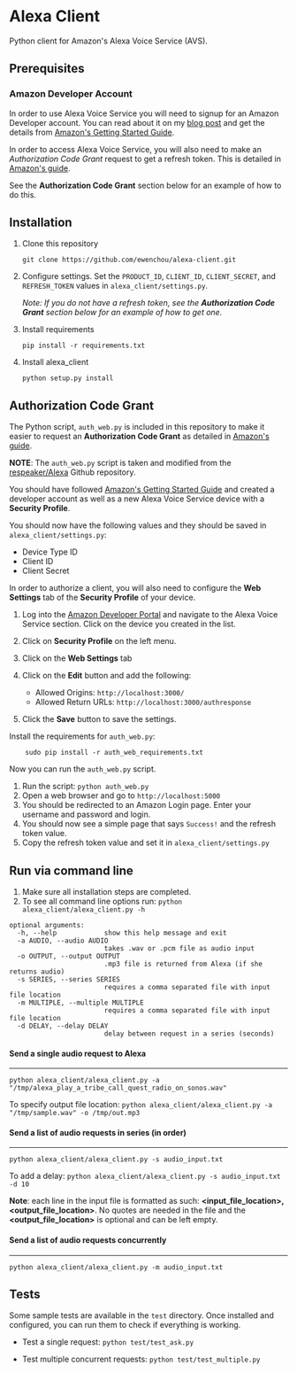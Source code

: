 # Alexa Client

Python client for Amazon's Alexa Voice Service (AVS).

## Prerequisites

### Amazon Developer Account

In order to use Alexa Voice Service you will need to signup for an Amazon Developer account. You can read about it on my [blog post](http://ewenchou.github.io/blog/2016/03/20/alexa-voice-service/) and get the details from [Amazon's Getting Started Guide](http://amzn.to/1Uui0QW).

In order to access Alexa Voice Service, you will also need to make an *Authorization Code Grant* request to get a refresh token. This is detailed in [Amazon's guide](https://developer.amazon.com/public/solutions/alexa/alexa-voice-service/docs/authorizing-your-alexa-enabled-product-from-a-website).

See the **Authorization Code Grant** section below for an example of how to do this.

## Installation

1. Clone this repository

    ```
    git clone https://github.com/ewenchou/alexa-client.git
    ```

2. Configure settings. Set the `PRODUCT_ID`, `CLIENT_ID`,  `CLIENT_SECRET`, and `REFRESH_TOKEN` values in `alexa_client/settings.py`.

    *Note: If you do not have a refresh token, see the __Authorization Code Grant__ section below for an example of how to get one.*

3. Install requirements

    ```
    pip install -r requirements.txt
    ```

4. Install alexa_client

    ```
    python setup.py install
    ```

## Authorization Code Grant

The Python script, `auth_web.py` is included in this repository to make it easier to request an **Authorization Code Grant** as detailed in [Amazon's guide](https://developer.amazon.com/public/solutions/alexa/alexa-voice-service/docs/authorizing-your-alexa-enabled-product-from-a-website).

**NOTE**: The `auth_web.py` script is taken and modified from the [respeaker/Alexa](https://github.com/respeaker/Alexa) Github repository.

You should have followed [Amazon's Getting Started Guide](http://amzn.to/1Uui0QW) and created a developer account as well as a new Alexa Voice Service device with a **Security Profile**.

You should now have the following values and they should be saved in `alexa_client/settings.py`:

* Device Type ID
* Client ID
* Client Secret

In order to authorize a client, you will also need to configure the **Web Settings** tab of the **Security Profile** of your device.

1. Log into the [Amazon Developer Portal](https://developer.amazon.com) and navigate to the Alexa Voice Service section. Click on the device you created in the list.
2. Click on **Security Profile** on the left menu.
3. Click on the **Web Settings** tab
4. Click on the **Edit** button and add the following:

    * Allowed Origins: `http://localhost:3000/`
    * Allowed Return URLs: `http://localhost:3000/authresponse`
5. Click the **Save** button to save the settings.

Install the requirements for `auth_web.py`:

        sudo pip install -r auth_web_requirements.txt

Now you can run the `auth_web.py` script.

1. Run the script: `python auth_web.py`
2. Open a web browser and go to `http://localhost:5000`
3. You should be redirected to an Amazon Login page. Enter your username and password and login.
4. You should now see a simple page that says `Success!` and the refresh token value.
5. Copy the refresh token value and set it in `alexa_client/settings.py`

## Run via command line

1. Make sure all installation steps are completed.
2. To see all command line options run: `python alexa_client/alexa_client.py -h`

```
optional arguments:
  -h, --help            show this help message and exit
  -a AUDIO, --audio AUDIO
                        takes .wav or .pcm file as audio input
  -o OUTPUT, --output OUTPUT
                        .mp3 file is returned from Alexa (if she returns audio)
  -s SERIES, --series SERIES
                        requires a comma separated file with input file location
  -m MULTIPLE, --multiple MULTIPLE
                        requires a comma separated file with input file location
  -d DELAY, --delay DELAY
                        delay between request in a series (seconds)
```

#### Send a single audio request to Alexa
---

`python alexa_client/alexa_client.py -a "/tmp/alexa_play_a_tribe_call_quest_radio_on_sonos.wav"`

To specify output file location:
`python alexa_client/alexa_client.py -a "/tmp/sample.wav" -o /tmp/out.mp3`

#### Send a list of audio requests in series (in order)
---

`python alexa_client/alexa_client.py -s audio_input.txt`

To add a delay:
`python alexa_client/alexa_client.py -s audio_input.txt -d 10`

**Note**: each line in the input file is formatted as such: **<input_file_location>,<output_file_location>**.
No quotes are needed in the file and the **<output_file_location>** is optional and can be left empty.

#### Send a list of audio requests concurrently
---

`python alexa_client/alexa_client.py -m audio_input.txt`

## Tests

Some sample tests are available in the `test` directory. Once installed and configured, you can run them to check if everything is working.

* Test a single request: `python test/test_ask.py`

* Test multiple concurrent requests: `python test/test_multiple.py`
